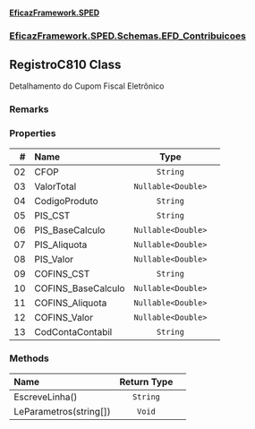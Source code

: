 #### [EficazFramework.SPED](EficazFrameworkSPED.md 'EficazFramework SPED')
### [EficazFramework.SPED.Schemas.EFD_Contribuicoes](EficazFramework.SPED.Schemas.EFD_Contribuicoes.md 'EficazFramework.SPED.Schemas.EFD_Contribuicoes')

## RegistroC810 Class

Detalhamento do Cupom Fiscal Eletrônico

### Remarks
### Properties

| # | Name | Type | |
| ---: | :--- | :---: | :--- |
| 02 | CFOP | `String` |  |
| 03 | ValorTotal | `Nullable<Double>` |  |
| 04 | CodigoProduto | `String` |  |
| 05 | PIS_CST | `String` |  |
| 06 | PIS_BaseCalculo | `Nullable<Double>` |  |
| 07 | PIS_Aliquota | `Nullable<Double>` |  |
| 08 | PIS_Valor | `Nullable<Double>` |  |
| 09 | COFINS_CST | `String` |  |
| 10 | COFINS_BaseCalculo | `Nullable<Double>` |  |
| 11 | COFINS_Aliquota | `Nullable<Double>` |  |
| 12 | COFINS_Valor | `Nullable<Double>` |  |
| 13 | CodContaContabil | `String` |  |
### Methods

| Name | Return Type | |
| :--- | :---: | :--- |
| EscreveLinha() | `String` |  |
| LeParametros(string[]) | `Void` |  |

